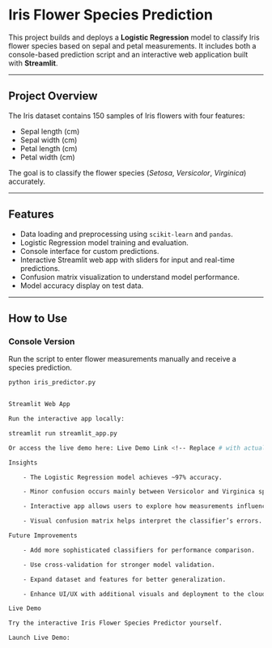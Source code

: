 # Iris Flower Species Prediction

This project builds and deploys a **Logistic Regression** model to classify Iris flower species based on sepal and petal measurements. It includes both a console-based prediction script and an interactive web application built with **Streamlit**.

---

## Project Overview

The Iris dataset contains 150 samples of Iris flowers with four features:

- Sepal length (cm)
- Sepal width (cm)
- Petal length (cm)
- Petal width (cm)

The goal is to classify the flower species (*Setosa*, *Versicolor*, *Virginica*) accurately.

---

## Features

- Data loading and preprocessing using `scikit-learn` and `pandas`.
- Logistic Regression model training and evaluation.
- Console interface for custom predictions.
- Interactive Streamlit web app with sliders for input and real-time predictions.
- Confusion matrix visualization to understand model performance.
- Model accuracy display on test data.

---

## How to Use

### Console Version

Run the script to enter flower measurements manually and receive a species prediction.

```bash
python iris_predictor.py


Streamlit Web App

Run the interactive app locally:

streamlit run streamlit_app.py

Or access the live demo here: Live Demo Link <!-- Replace # with actual URL -->

Insights

    - The Logistic Regression model achieves ~97% accuracy.

    - Minor confusion occurs mainly between Versicolor and Virginica species.

    - Interactive app allows users to explore how measurements influence predictions.

    - Visual confusion matrix helps interpret the classifier’s errors.

Future Improvements

    - Add more sophisticated classifiers for performance comparison.

    - Use cross-validation for stronger model validation.

    - Expand dataset and features for better generalization.

    - Enhance UI/UX with additional visuals and deployment to the cloud.

Live Demo

Try the interactive Iris Flower Species Predictor yourself.

Launch Live Demo: